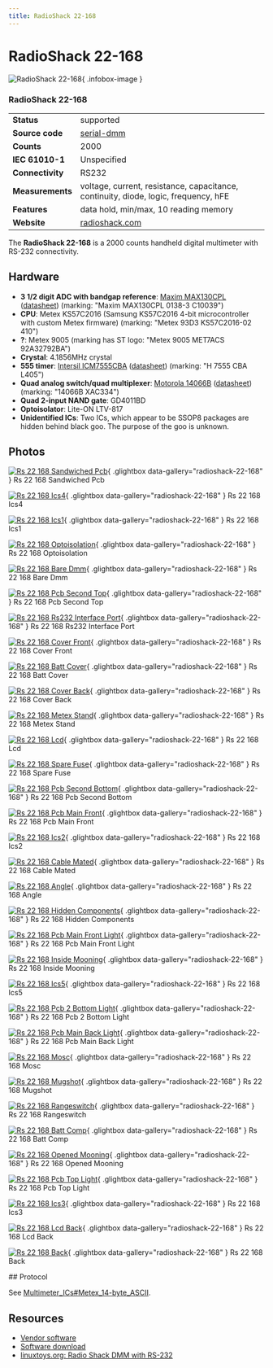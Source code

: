 ```yaml
---
title: RadioShack 22-168
---
```


# RadioShack 22-168

<div class="infobox" markdown>

![RadioShack 22-168](./img/Rs_22_168_sandwiched_pcb.jpg){ .infobox-image }

### RadioShack 22-168

| | |
|---|---|
| **Status** | supported |
| **Source code** | [serial-dmm](https://github.com/OpenTraceLab/OpenTraceCapture/tree/main/src/hardware/serial-dmm) |
| **Counts** | 2000 |
| **IEC 61010-1** | Unspecified |
| **Connectivity** | RS232 |
| **Measurements** | voltage, current, resistance, capacitance, continuity, diode, logic, frequency, hFE |
| **Features** | data hold, min/max, 10 reading memory |
| **Website** | [radioshack.com](http://support.radioshack.com/productinfo/DocumentResults.asp?sku_id=22-168&amp;Name=Meters%20and%20Scopes&amp;Reuse=N) |

</div>

The **RadioShack 22-168** is a 2000 counts handheld digital multimeter with RS-232 connectivity.

## Hardware
- **3 1/2 digit ADC with bandgap reference**: [Maxim MAX130CPL](http://www.maxim-ic.com/datasheet/index.mvp/id/1288) ([datasheet](http://datasheets.maxim-ic.com/en/ds/MAX130-MAX131.pdf)) (marking: "Maxim MAX130CPL 0138-3 C10039")
- **CPU**: Metex KS57C2016 (Samsung KS57C2016 4-bit microcontroller with custom Metex firmware) (marking: "Metex 93D3 KS57C2016-02 410")
- **?**: Metex 9005 (marking has ST logo: "Metex 9005 MET7ACS 92A32792BA")
- **Crystal**: 4.1856MHz crystal
- **555 timer**:  [Intersil ICM7555CBA](http://www.intersil.com/content/intersil/en/products/timing-and-digital/counters-time-base-ics/counter-time-base-ics/ICM7555.html) ([datasheet](http://www.intersil.com/content/dam/Intersil/documents/fn28/fn2867.pdf)) (marking: "H 7555 CBA L405")
- **Quad analog switch/quad multiplexer**: [Motorola 14066B](http://www.onsemi.com/PowerSolutions/product.do?id=MC14066B) ([datasheet](http://www.onsemi.com/pub/Collateral/MC14066B-D.PDF)) (marking: "14066B XAC334")
- **Quad 2-input NAND gate**: GD4011BD
- **Optoisolator**: Lite-ON LTV-817
- **Unidentified ICs**:  Two ICs, which appear to be SSOP8 packages are hidden behind black goo. The purpose of the goo is unknown.

## Photos

<div class="photo-grid" markdown>

[![Rs 22 168 Sandwiched Pcb](./img/Rs_22_168_sandwiched_pcb.jpg)](./img/Rs_22_168_sandwiched_pcb.jpg "Rs 22 168 Sandwiched Pcb"){ .glightbox data-gallery="radioshack-22-168" }
<span class="caption">Rs 22 168 Sandwiched Pcb</span>

[![Rs 22 168 Ics4](./img/Rs_22_168_ics4.jpg)](./img/Rs_22_168_ics4.jpg "Rs 22 168 Ics4"){ .glightbox data-gallery="radioshack-22-168" }
<span class="caption">Rs 22 168 Ics4</span>

[![Rs 22 168 Ics1](./img/Rs_22_168_ics1.jpg)](./img/Rs_22_168_ics1.jpg "Rs 22 168 Ics1"){ .glightbox data-gallery="radioshack-22-168" }
<span class="caption">Rs 22 168 Ics1</span>

[![Rs 22 168 Optoisolation](./img/Rs_22_168_optoisolation.jpg)](./img/Rs_22_168_optoisolation.jpg "Rs 22 168 Optoisolation"){ .glightbox data-gallery="radioshack-22-168" }
<span class="caption">Rs 22 168 Optoisolation</span>

[![Rs 22 168 Bare Dmm](./img/Rs_22_168_bare_dmm.jpg)](./img/Rs_22_168_bare_dmm.jpg "Rs 22 168 Bare Dmm"){ .glightbox data-gallery="radioshack-22-168" }
<span class="caption">Rs 22 168 Bare Dmm</span>

[![Rs 22 168 Pcb Second Top](./img/Rs_22_168_pcb_second_top.jpg)](./img/Rs_22_168_pcb_second_top.jpg "Rs 22 168 Pcb Second Top"){ .glightbox data-gallery="radioshack-22-168" }
<span class="caption">Rs 22 168 Pcb Second Top</span>

[![Rs 22 168 Rs232 Interface Port](./img/Rs_22_168_rs232_interface_port.jpg)](./img/Rs_22_168_rs232_interface_port.jpg "Rs 22 168 Rs232 Interface Port"){ .glightbox data-gallery="radioshack-22-168" }
<span class="caption">Rs 22 168 Rs232 Interface Port</span>

[![Rs 22 168 Cover Front](./img/Rs_22_168_cover_front.jpg)](./img/Rs_22_168_cover_front.jpg "Rs 22 168 Cover Front"){ .glightbox data-gallery="radioshack-22-168" }
<span class="caption">Rs 22 168 Cover Front</span>

[![Rs 22 168 Batt Cover](./img/Rs_22_168_batt_cover.jpg)](./img/Rs_22_168_batt_cover.jpg "Rs 22 168 Batt Cover"){ .glightbox data-gallery="radioshack-22-168" }
<span class="caption">Rs 22 168 Batt Cover</span>

[![Rs 22 168 Cover Back](./img/Rs_22_168_cover_back.jpg)](./img/Rs_22_168_cover_back.jpg "Rs 22 168 Cover Back"){ .glightbox data-gallery="radioshack-22-168" }
<span class="caption">Rs 22 168 Cover Back</span>

[![Rs 22 168 Metex Stand](./img/Rs_22_168_metex_stand.jpg)](./img/Rs_22_168_metex_stand.jpg "Rs 22 168 Metex Stand"){ .glightbox data-gallery="radioshack-22-168" }
<span class="caption">Rs 22 168 Metex Stand</span>

[![Rs 22 168 Lcd](./img/Rs_22_168_lcd.jpg)](./img/Rs_22_168_lcd.jpg "Rs 22 168 Lcd"){ .glightbox data-gallery="radioshack-22-168" }
<span class="caption">Rs 22 168 Lcd</span>

[![Rs 22 168 Spare Fuse](./img/Rs_22_168_spare_fuse.jpg)](./img/Rs_22_168_spare_fuse.jpg "Rs 22 168 Spare Fuse"){ .glightbox data-gallery="radioshack-22-168" }
<span class="caption">Rs 22 168 Spare Fuse</span>

[![Rs 22 168 Pcb Second Bottom](./img/Rs_22_168_pcb_second_bottom.jpg)](./img/Rs_22_168_pcb_second_bottom.jpg "Rs 22 168 Pcb Second Bottom"){ .glightbox data-gallery="radioshack-22-168" }
<span class="caption">Rs 22 168 Pcb Second Bottom</span>

[![Rs 22 168 Pcb Main Front](./img/Rs_22_168_pcb_main_front.jpg)](./img/Rs_22_168_pcb_main_front.jpg "Rs 22 168 Pcb Main Front"){ .glightbox data-gallery="radioshack-22-168" }
<span class="caption">Rs 22 168 Pcb Main Front</span>

[![Rs 22 168 Ics2](./img/Rs_22_168_ics2.jpg)](./img/Rs_22_168_ics2.jpg "Rs 22 168 Ics2"){ .glightbox data-gallery="radioshack-22-168" }
<span class="caption">Rs 22 168 Ics2</span>

[![Rs 22 168 Cable Mated](./img/Rs_22_168_cable_mated.jpg)](./img/Rs_22_168_cable_mated.jpg "Rs 22 168 Cable Mated"){ .glightbox data-gallery="radioshack-22-168" }
<span class="caption">Rs 22 168 Cable Mated</span>

[![Rs 22 168 Angle](./img/Rs_22_168_angle.jpg)](./img/Rs_22_168_angle.png "Rs 22 168 Angle"){ .glightbox data-gallery="radioshack-22-168" }
<span class="caption">Rs 22 168 Angle</span>

[![Rs 22 168 Hidden Components](./img/Rs_22_168_hidden_components.jpg)](./img/Rs_22_168_hidden_components.jpg "Rs 22 168 Hidden Components"){ .glightbox data-gallery="radioshack-22-168" }
<span class="caption">Rs 22 168 Hidden Components</span>

[![Rs 22 168 Pcb Main Front Light](./img/Rs_22_168_pcb_main_front_light.jpg)](./img/Rs_22_168_pcb_main_front_light.jpg "Rs 22 168 Pcb Main Front Light"){ .glightbox data-gallery="radioshack-22-168" }
<span class="caption">Rs 22 168 Pcb Main Front Light</span>

[![Rs 22 168 Inside Mooning](./img/Rs_22_168_inside_mooning.jpg)](./img/Rs_22_168_inside_mooning.jpg "Rs 22 168 Inside Mooning"){ .glightbox data-gallery="radioshack-22-168" }
<span class="caption">Rs 22 168 Inside Mooning</span>

[![Rs 22 168 Ics5](./img/Rs_22_168_ics5.jpg)](./img/Rs_22_168_ics5.jpg "Rs 22 168 Ics5"){ .glightbox data-gallery="radioshack-22-168" }
<span class="caption">Rs 22 168 Ics5</span>

[![Rs 22 168 Pcb 2 Bottom Light](./img/Rs_22_168_pcb_2_bottom_light.jpg)](./img/Rs_22_168_pcb_2_bottom_light.jpg "Rs 22 168 Pcb 2 Bottom Light"){ .glightbox data-gallery="radioshack-22-168" }
<span class="caption">Rs 22 168 Pcb 2 Bottom Light</span>

[![Rs 22 168 Pcb Main Back Light](./img/Rs_22_168_pcb_main_back_light.jpg)](./img/Rs_22_168_pcb_main_back_light.jpg "Rs 22 168 Pcb Main Back Light"){ .glightbox data-gallery="radioshack-22-168" }
<span class="caption">Rs 22 168 Pcb Main Back Light</span>

[![Rs 22 168 Mosc](./img/Rs_22_168_mosc.jpg)](./img/Rs_22_168_mosc.jpg "Rs 22 168 Mosc"){ .glightbox data-gallery="radioshack-22-168" }
<span class="caption">Rs 22 168 Mosc</span>

[![Rs 22 168 Mugshot](./img/Rs_22_168_mugshot.jpg)](./img/Rs_22_168_mugshot.png "Rs 22 168 Mugshot"){ .glightbox data-gallery="radioshack-22-168" }
<span class="caption">Rs 22 168 Mugshot</span>

[![Rs 22 168 Rangeswitch](./img/Rs_22_168_rangeswitch.jpg)](./img/Rs_22_168_rangeswitch.jpg "Rs 22 168 Rangeswitch"){ .glightbox data-gallery="radioshack-22-168" }
<span class="caption">Rs 22 168 Rangeswitch</span>

[![Rs 22 168 Batt Comp](./img/Rs_22_168_batt_comp.jpg)](./img/Rs_22_168_batt_comp.jpg "Rs 22 168 Batt Comp"){ .glightbox data-gallery="radioshack-22-168" }
<span class="caption">Rs 22 168 Batt Comp</span>

[![Rs 22 168 Opened Mooning](./img/Rs_22_168_opened_mooning.jpg)](./img/Rs_22_168_opened_mooning.jpg "Rs 22 168 Opened Mooning"){ .glightbox data-gallery="radioshack-22-168" }
<span class="caption">Rs 22 168 Opened Mooning</span>

[![Rs 22 168 Pcb Top Light](./img/Rs_22_168_pcb_top_light.jpg)](./img/Rs_22_168_pcb_top_light.jpg "Rs 22 168 Pcb Top Light"){ .glightbox data-gallery="radioshack-22-168" }
<span class="caption">Rs 22 168 Pcb Top Light</span>

[![Rs 22 168 Ics3](./img/Rs_22_168_ics3.jpg)](./img/Rs_22_168_ics3.jpg "Rs 22 168 Ics3"){ .glightbox data-gallery="radioshack-22-168" }
<span class="caption">Rs 22 168 Ics3</span>

[![Rs 22 168 Lcd Back](./img/Rs_22_168_lcd_back.jpg)](./img/Rs_22_168_lcd_back.jpg "Rs 22 168 Lcd Back"){ .glightbox data-gallery="radioshack-22-168" }
<span class="caption">Rs 22 168 Lcd Back</span>

[![Rs 22 168 Back](./img/Rs_22_168_back.jpg)](./img/Rs_22_168_back.jpg "Rs 22 168 Back"){ .glightbox data-gallery="radioshack-22-168" }
<span class="caption">Rs 22 168 Back</span>

</div>
## Protocol

See [Multimeter_ICs#Metex_14-byte_ASCII](https://sigrok.org/wiki/Multimeter_ICs#Metex_14-byte_ASCII).

## Resources
- [Vendor software](https://www.radioshack.com/search/softwareResults.jsp?kw=22-168)
- [Software download](http://www.radioshack.com/graphics/uc/rsk/Support/SoftwareDownload/2200168.exe)
- [linuxtoys.org: Radio Shack DMM with RS-232](http://www.linuxtoys.org/dvm/dvm.html)


